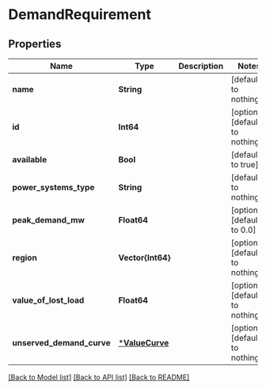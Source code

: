 # DemandRequirement


## Properties
Name | Type | Description | Notes
------------ | ------------- | ------------- | -------------
**name** | **String** |  | [default to nothing]
**id** | **Int64** |  | [optional] [default to nothing]
**available** | **Bool** |  | [default to true]
**power_systems_type** | **String** |  | [default to nothing]
**peak_demand_mw** | **Float64** |  | [optional] [default to 0.0]
**region** | **Vector{Int64}** |  | [optional] [default to nothing]
**value_of_lost_load** | **Float64** |  | [optional] [default to nothing]
**unserved_demand_curve** | [***ValueCurve**](ValueCurve.md) |  | [optional] [default to nothing]


[[Back to Model list]](../README.md#models) [[Back to API list]](../README.md#api-endpoints) [[Back to README]](../README.md)


